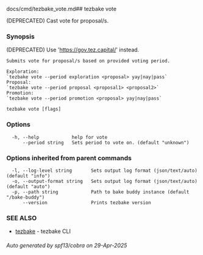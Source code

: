 docs/cmd/tezbake_vote.md## tezbake vote

(DEPRECATED) Cast vote for proposal/s.

### Synopsis

(DEPRECATED) Use 'https://gov.tez.capital/' instead.
	
	Submits vote for proposal/s based on provided voting period.
	
	Exploration:
	`tezbake vote --period exploration <proposal> yay|nay|pass`
	Proposal:
	`tezbake vote --period proposal <proposal1> <proposal2>`
	Promotion:
	`tezbake vote --period promotion <proposal> yay|nay|pass`
	

```
tezbake vote [flags]
```

### Options

```
  -h, --help            help for vote
      --period string   Sets period to vote on. (default "unknown")
```

### Options inherited from parent commands

```
  -l, --log-level string       Sets output log format (json/text/auto) (default "info")
  -o, --output-format string   Sets output log format (json/text/auto) (default "auto")
  -p, --path string            Path to bake buddy instance (default "/bake-buddy")
      --version                Prints tezbake version
```

### SEE ALSO

* [tezbake](/tezbake/reference/cmd/tezbake)	 - tezbake CLI

###### Auto generated by spf13/cobra on 29-Apr-2025
